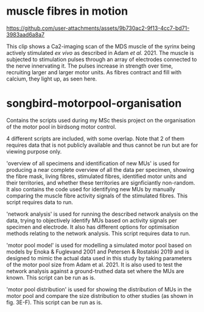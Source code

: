 # muscle fibres in motion
https://github.com/user-attachments/assets/9b730ac2-9f13-4cc7-bd71-3983aad6a8a7

This clip shows a Ca2-imaging scan of the MDS muscle of the syrinx being actively stimulated _ex vivo_ as described in Adam _et al._ 2021. The muscle is subjected to stimulation pulses through an array of electrodes connected to the nerve innervating it. The pulses increase in strength over time, recruiting larger and larger motor units. As fibres contract and fill with calcium, they light up, as seen here.


# songbird-motorpool-organisation

Contains the scripts used during my MSc thesis project on the organisation of the motor pool in birdsong motor control.

4 different scripts are included, with some overlap. Note that 2 of them requires data that is not publicly available and thus cannot be run but are for viewing purpose only.

'overview of all specimens and identification of new MUs' is used for producing a near complete overview of all the data per specimen, showing the fibre mask, living fibres, stimulated fibres, identified motor units and their territories, and whether these territories are signficiantly non-random. It also contains the code used for identifying new MUs by manually comparing the muscle fibre activity signals of the stimulated fibres.
This script requires data to run.

'network analysis' is used for running the described network analysis on the data, trying to objectively identify MUs based on activity signals per specimen and electrode. It also has different options for optimisation methods relating to the network analysis.
This script requires data to run.

'motor pool model' is used for modelling a simulated motor pool based on models by Enoka & Fuglevand 2001 and Petersen & Rostalski 2019 and is designed to mimic the actual data used in this study by taking parameters of the motor pool size from Adam et al. 2021. It is also used to test the network analysis against a ground-truthed data set where the MUs are known.
This script can be run as is.

'motor pool distribution' is used for showing the distribution of MUs in the motor pool and compare the size distribution to other studies (as shown in fig. 3E-F).
This script can be run as is.
